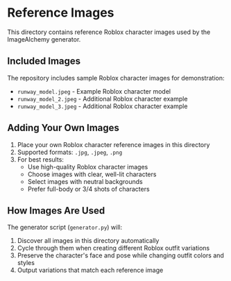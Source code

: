 # Reference Images

This directory contains reference Roblox character images used by the ImageAlchemy generator.

## Included Images

The repository includes sample Roblox character images for demonstration:

- `runway_model.jpeg` - Example Roblox character model
- `runway_model_2.jpeg` - Additional Roblox character example
- `runway_model_3.jpeg` - Additional Roblox character example

## Adding Your Own Images

1. Place your own Roblox character reference images in this directory
2. Supported formats: `.jpg`, `.jpeg`, `.png`
3. For best results:
   - Use high-quality Roblox character images
   - Choose images with clear, well-lit characters
   - Select images with neutral backgrounds
   - Prefer full-body or 3/4 shots of characters

## How Images Are Used

The generator script (`generator.py`) will:

1. Discover all images in this directory automatically
2. Cycle through them when creating different Roblox outfit variations
3. Preserve the character's face and pose while changing outfit colors and styles
4. Output variations that match each reference image

